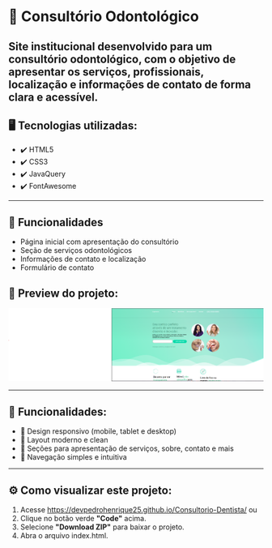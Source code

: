 # 🦷 Consultório Odontológico

Site institucional desenvolvido para um consultório odontológico, com o objetivo de apresentar os serviços, profissionais, localização e informações de contato de forma clara e acessível.
---

## 🖥️ Tecnologias utilizadas:
- ✔️ HTML5
- ✔️ CSS3
- ✔️ JavaQuery
- ✔️ FontAwesome
---

## 📄 Funcionalidades

- Página inicial com apresentação do consultório
- Seção de serviços odontológicos
- Informações de contato e localização
- Formulário de contato

## 📸 Preview do projeto:
![Preview](./preview.png) 

---

## 📂 Funcionalidades:
- 🔸 Design responsivo (mobile, tablet e desktop)
- 🔸 Layout moderno e clean
- 🔸 Seções para apresentação de serviços, sobre, contato e mais
- 🔸 Navegação simples e intuitiva

---

## ⚙️ Como visualizar este projeto:
1. Acesse https://devpedrohenrique25.github.io/Consultorio-Dentista/
   ou
3. Clique no botão verde **"Code"** acima.
4. Selecione **"Download ZIP"** para baixar o projeto.
5. Abra o arquivo index.html.
